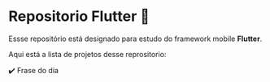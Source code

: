 # Repositorio Flutter 📱

Essse repositório está designado para estudo do framework mobile __Flutter__.

Aqui está a lista de projetos desse reprositorio:

:heavy_check_mark: Frase do dia
